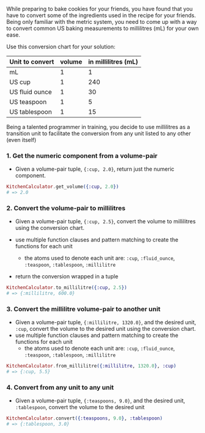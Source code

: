 While preparing to bake cookies for your friends, you have found that you have to convert some of the ingredients used in the recipe for your friends. Being only familiar with the metric system, you need to come up with a way to convert common US baking measurements to millilitres (mL) for your own ease.

Use this conversion chart for your solution:

| Unit to convert | volume | in millilitres (mL) |
| --------------- | ------ | ------------------- |
| mL              | 1      | 1                   |
| US cup          | 1      | 240                 |
| US fluid ounce  | 1      | 30                  |
| US teaspoon     | 1      | 5                   |
| US tablespoon   | 1      | 15                  |

Being a talented programmer in training, you decide to use millilitres as a transition unit to facilitate the conversion from any unit listed to any other (even itself)

### 1. Get the numeric component from a volume-pair

- Given a volume-pair tuple, `{:cup, 2.0}`, return just the numeric component.

```elixir
KitchenCalculator.get_volume({:cup, 2.0})
# => 2.0
```

### 2. Convert the volume-pair to millilitres

- Given a volume-pair tuple, `{:cup, 2.5}`, convert the volume to millilitres using the conversion chart.

- use multiple function clauses and pattern matching to create the functions for each unit
  - the atoms used to denote each unit are: `:cup`, `:fluid_ounce`, `:teaspoon`, `:tablespoon`, `:millilitre`
- return the conversion wrapped in a tuple

```elixir
KitchenCalculator.to_millilitre({:cup, 2.5})
# => {:millilitre, 600.0}
```

### 3. Convert the millilitre volume-pair to another unit

- Given a volume-pair tuple, `{:millilitre, 1320.0}`, and the desired unit, `:cup`, convert the volume to the desired unit using the conversion chart.
- use multiple function clauses and pattern matching to create the functions for each unit
  - the atoms used to denote each unit are: `:cup`, `:fluid_ounce`, `:teaspoon`, `:tablespoon`, `:millilitre`

```elixir
KitchenCalculator.from_millilitre({:millilitre, 1320.0}, :cup)
# => {:cup, 5.5}
```

### 4. Convert from any unit to any unit

- Given a volume-pair tuple, `{:teaspoons, 9.0}`, and the desired unit, `:tablespoon`, convert the volume to the desired unit

```elixir
KitchenCalculator.convert({:teaspoons, 9.0}, :tablespoon)
# => {:tablespoon, 3.0}
```
